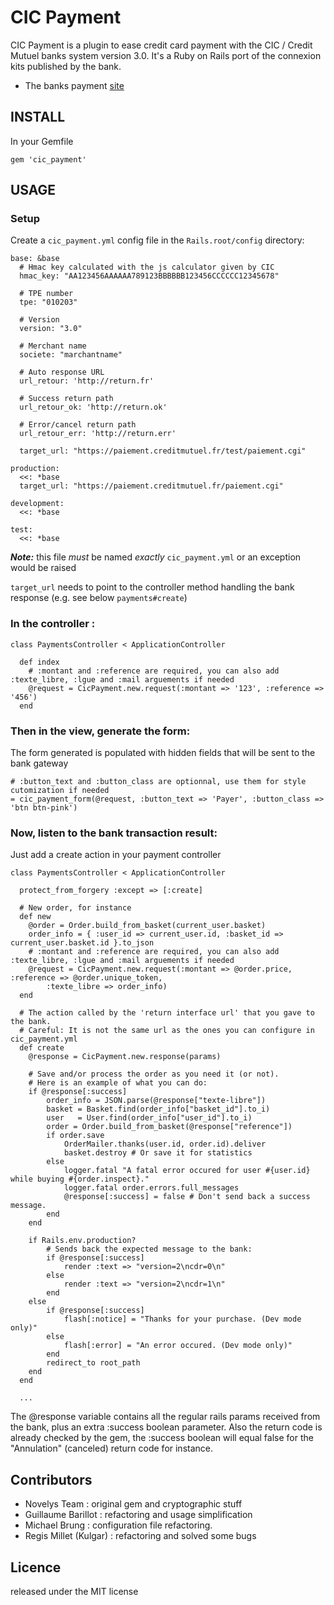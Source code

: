 # CIC Payment

CIC Payment is a plugin to ease credit card payment with the CIC / Credit Mutuel banks system version 3.0.
It's a Ruby on Rails port of the connexion kits published by the bank.

* The banks payment [site](http://www.cmcicpaiement.fr)


## INSTALL

In your Gemfile

    gem 'cic_payment'

## USAGE

### Setup

Create a `cic_payment.yml` config file in the `Rails.root/config` directory:

    base: &base
      # Hmac key calculated with the js calculator given by CIC
      hmac_key: "AA123456AAAAAA789123BBBBBB123456CCCCCC12345678"

      # TPE number
      tpe: "010203"

      # Version
      version: "3.0"

      # Merchant name
      societe: "marchantname"

      # Auto response URL
      url_retour: 'http://return.fr'

      # Success return path
      url_retour_ok: 'http://return.ok'

      # Error/cancel return path
      url_retour_err: 'http://return.err'

      target_url: "https://paiement.creditmutuel.fr/test/paiement.cgi"

    production:
      <<: *base
      target_url: "https://paiement.creditmutuel.fr/paiement.cgi"

    development:
      <<: *base

    test:
      <<: *base

***Note:*** this file _must_ be named _exactly_ `cic_payment.yml` or an exception would be raised

`target_url` needs to point to the controller method handling the bank response (e.g. see below `payments#create`)

### In the controller :

    class PaymentsController < ApplicationController

      def index
        # :montant and :reference are required, you can also add :texte_libre, :lgue and :mail arguements if needed
        @request = CicPayment.new.request(:montant => '123', :reference => '456')
      end

### Then in the view, generate the form:

  The form generated is populated with hidden fields that will be sent to the bank gateway

    # :button_text and :button_class are optionnal, use them for style cutomization if needed
    = cic_payment_form(@request, :button_text => 'Payer', :button_class => 'btn btn-pink')

### Now, listen to the bank transaction result:

  Just add a create action in your payment controller

    class PaymentsController < ApplicationController

      protect_from_forgery :except => [:create]

      # New order, for instance
      def new
        @order = Order.build_from_basket(current_user.basket)
        order_info = { :user_id => current_user.id, :basket_id => current_user.basket.id }.to_json
        # :montant and :reference are required, you can also add :texte_libre, :lgue and :mail arguements if needed
        @request = CicPayment.new.request(:montant => @order.price, :reference => @order.unique_token, 
            :texte_libre => order_info)
      end

      # The action called by the 'return interface url' that you gave to the bank. 
      # Careful: It is not the same url as the ones you can configure in cic_payment.yml
      def create
        @response = CicPayment.new.response(params)
        
        # Save and/or process the order as you need it (or not).
        # Here is an example of what you can do: 
        if @response[:success]
            order_info = JSON.parse(@response["texte-libre"])
            basket = Basket.find(order_info["basket_id"].to_i)
            user   = User.find(order_info["user_id"].to_i)
            order = Order.build_from_basket(@response["reference"])
            if order.save
                OrderMailer.thanks(user.id, order.id).deliver
                basket.destroy # Or save it for statistics
            else
                logger.fatal "A fatal error occured for user #{user.id} while buying #{order.inspect}."
                logger.fatal order.errors.full_messages
                @response[:success] = false # Don't send back a success message.
            end
        end
        
        if Rails.env.production?
            # Sends back the expected message to the bank:
            if @response[:success]
                render :text => "version=2\ncdr=0\n"
            else
                render :text => "version=2\ncdr=1\n"
            end
        else
            if @response[:success]
                flash[:notice] = "Thanks for your purchase. (Dev mode only)"
            else
                flash[:error] = "An error occured. (Dev mode only)"
            end
            redirect_to root_path
        end
      end

      ...

  The @response variable contains all the regular rails params received from the bank, plus an extra :success boolean parameter. Also the return code is already checked by the gem, the :success boolean will equal false for the "Annulation" (canceled) return code for instance. 


## Contributors
* Novelys Team : original gem and cryptographic stuff
* Guillaume Barillot : refactoring and usage simplification
* Michael Brung : configuration file refactoring.
* Regis Millet (Kulgar) : refactoring and solved some bugs

## Licence
released under the MIT license
